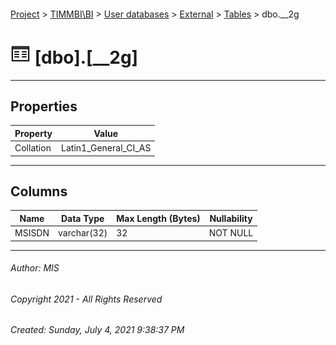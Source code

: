 #### 

[Project](../../../../index.md) > [TIMMBI\\BI](../../../index.md) > [User databases](../../index.md) > [External](../index.md) > [Tables](Tables.md) > dbo.__2g

# ![Tables](../../../../Images/Table32.png) [dbo].[__2g]

---

## <a name="#properties"></a>Properties

| Property | Value |
|---|---|
| Collation | Latin1_General_CI_AS |


---

## <a name="#columns"></a>Columns

| Name | Data Type | Max Length (Bytes) | Nullability |
|---|---|---|---|
| MSISDN | varchar(32) | 32 | NOT NULL |


---

###### Author:  MIS

###### Copyright 2021 - All Rights Reserved

###### Created: Sunday, July 4, 2021 9:38:37 PM

